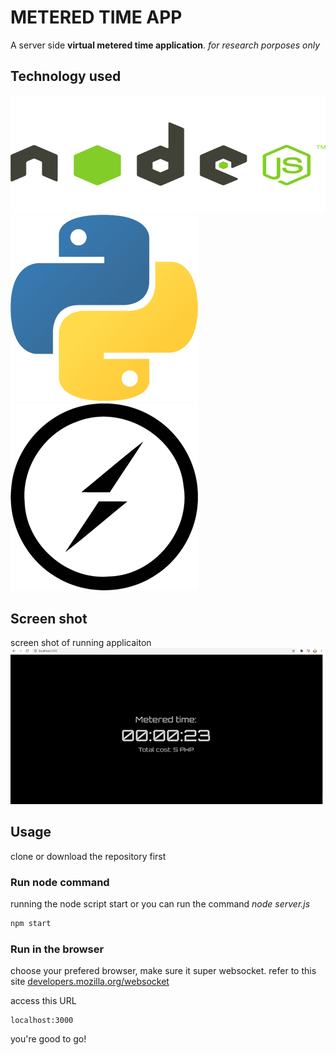 # METERED TIME APP

A server side **virtual metered time application**.
_for research porposes only_

## Technology used

![node js image](/images/nodejs.png) ![python image](/images/py.png) ![socket.io image](/images/socket.png)

## Screen shot

screen shot of running applicaiton
![node js image](/images/screenshot.JPG)

## Usage

clone or download the repository first

### Run node command

running the node script start or you can run the command _node server.js_

```bash
npm start
```

### Run in the browser

choose your prefered browser, make sure it super websocket. refer to this site [developers.mozilla.org/websocket](https://developer.mozilla.org/en-US/docs/Web/API/WebSockets_API)

access this URL

```
localhost:3000
```

you're good to go!
